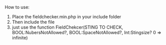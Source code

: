 How to use:
  1. Place the fieldchecker.min.php in your include folder
  2. Then include the file
  3. just use the function
        FieldChekcer(STING TO CHECK, BOOL:NubersNotAllowed?, BOOL:SpaceNotAllowed?, Int:Stingsize? 0 => infinite)
